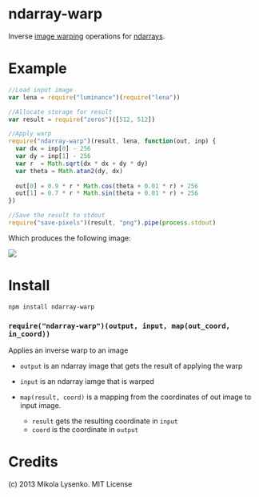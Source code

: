 ndarray-warp
============
Inverse [image warping](http://www.cs.princeton.edu/courses/archive/fall00/cs426/lectures/warp/warp.pdf) operations for [ndarrays](https://github.com/mikolalysenko/ndarray).


Example
=======

```javascript
//Load input image
var lena = require("luminance")(require("lena"))

//Allocate storage for result
var result = require("zeros")([512, 512])

//Apply warp
require("ndarray-warp")(result, lena, function(out, inp) {
  var dx = inp[0] - 256
  var dy = inp[1] - 256
  var r  = Math.sqrt(dx * dx + dy * dy)
  var theta = Math.atan2(dy, dx)
  
  out[0] = 0.9 * r * Math.cos(theta + 0.01 * r) + 256
  out[1] = 0.7 * r * Math.sin(theta + 0.01 * r) + 256
})

//Save the result to stdout
require("save-pixels")(result, "png").pipe(process.stdout)
```

Which produces the following image:

<img src="https://raw.github.com/mikolalysenko/ndarray-warp/master/example/warp.png">

Install
=======

    npm install ndarray-warp
    
### `require("ndarray-warp")(output, input, map(out_coord, in_coord))`
Applies an inverse warp to an image

* `output` is an ndarray image that gets the result of applying the warp
* `input` is an ndarray iamge that is warped
* `map(result, coord)` is a mapping from the coordinates of out image to input image.

  + `result` gets the resulting coordinate in `input`
  + `coord` is the coordinate in `output`

# Credits
(c) 2013 Mikola Lysenko. MIT License
